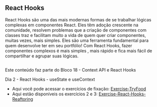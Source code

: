 ## React Hooks
React Hooks são uma das mais modernas formas de se trabalhar lógicas complexas em componentes React. Eles têm adoção crescente na comunidade, resolvem problemas que a criação de componentes com classes traz e facilitam muito a vida de quem quer criar componentes, muitas vezes, mais simples. Eles são uma ferramenta fundamental para quem desenvolve ter em seu portfólio!
Com React Hooks, fazer componentes complexos é mais simples , mais rápido e fica mais fácil de compartilhar e agrupar suas lógicas.
##
Este conteúdo faz parte do Bloco 18 - Context API e React Hooks

Dia 2 - React Hooks - useState e useContext

 - Aqui você pode acessar o exercícios de fixação:
[Exercise-TryFood](https://github.com/CristhyaneAraldi/exercise-tryfood)
 - Aqui estão disponíveis os exercícios 2 e 3:
[Exercise-React-Hooks-Reaftoring](https://github.com/CristhyaneAraldi/exercise-react-hooks-refactoring)
